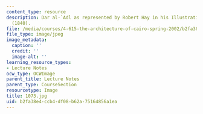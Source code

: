 ```yaml
---
content_type: resource
description: Dar al-`Adl as represented by Robert Hay in his Illustrations of Cairo
  (1840).
file: /media/courses/4-615-the-architecture-of-cairo-spring-2002/b2fa38e4ccb4df08b62a75164856a1ea_1073.jpg
file_type: image/jpeg
image_metadata:
  caption: ''
  credit: ''
  image-alt: ''
learning_resource_types:
- Lecture Notes
ocw_type: OCWImage
parent_title: Lecture Notes
parent_type: CourseSection
resourcetype: Image
title: 1073.jpg
uid: b2fa38e4-ccb4-df08-b62a-75164856a1ea
---
```

